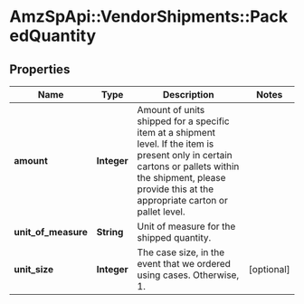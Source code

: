 # AmzSpApi::VendorShipments::PackedQuantity

## Properties
Name | Type | Description | Notes
------------ | ------------- | ------------- | -------------
**amount** | **Integer** | Amount of units shipped for a specific item at a shipment level. If the item is present only in certain cartons or pallets within the shipment, please provide this at the appropriate carton or pallet level. | 
**unit_of_measure** | **String** | Unit of measure for the shipped quantity. | 
**unit_size** | **Integer** | The case size, in the event that we ordered using cases. Otherwise, 1. | [optional] 

